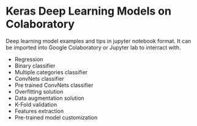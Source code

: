 Keras Deep Learning Models on Colaboratory
=========================================

Deep learning model examples and tips in jupyter notebook format.
It can be imported into Google Colaboratory or Jupyter lab to interract with.

- Regression
- Binary classifier
- Multiple categories classifier
- ConvNets classifier
- Pre trained ConvNets classifier
- Overfitting solution
- Data augmentation solution
- K-Fold validation
- Features extraction
- Pre-trained model customization
